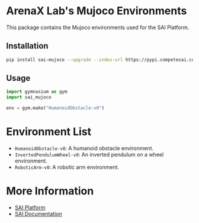 # ArenaX Lab's Mujoco Environments

This package contains the Mujoco environments used for the SAI Platform.

## Installation

```bash
pip install sai-mujoco --upgrade --index-url https://pypi.competesai.com
```

## Usage

```python
import gymnasium as gym
import sai_mujoco

env = gym.make("HumanoidObstacle-v0")
```

# Environment List

- `HumanoidObstacle-v0`: A humanoid obstacle environment.
- `InvertedPendulumWheel-v0`: An inverted pendulum on a wheel environment.
- `RoboticArm-v0`: A robotic arm environment.

# More Information

- [SAI Platform](https://competesai.com)
- [SAI Documentation](https://docs.competesai.com)
